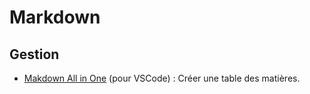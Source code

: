 # Markdown

## Gestion

- [Makdown All in One](https://markdown-all-in-one.github.io/docs/) (pour VSCode) : Créer une table des matières.
